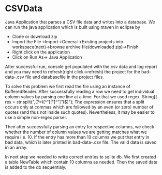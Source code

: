 # CSVData
Java Application that parses a CSV file data and writes into a database.
We can run the java application which is built using maven in eclipse by
- Clone or download zip
- Import the File->Import->General->Existing projects into workspace(next)->browse archive file(downloaded zip)->Finish
- Right click on the application 
- Click on Run As-> Java Application

After successful run, console get populated with the csv data and log report and you may need to refresh(right click->refresh) the project 
for the bad-data-<timestamp>.csv file and databasefile in the project files. 

To solve this problem we first read the file using an instance of BufferedReader. 
After successfully reading a row we need to get individual column values by parsing one line at a time. For that we used regex. 
String[] res = str.split(",(?=([^\"]|\"[^\"]*\")*$)");
The expression ensures that a split occurs only at commas which are followed by an even (or zero) number of quotes (and thus not inside such quotes).
Nevertheless, it may be easier to use a simple non-regex parser.

Then after successfully parsing an entry for respective columns, we check whether the number of column values we are getting matches what we require i.e. 10. 
If the entry has more than 10 columns we put that entry in bad data, which is later printed in bad-data-<timestamp>.csv file. The valid data is saved in an array. 

In next step we needed to write correct entries to sqlite db. 
We first created a table NewTable which contain 10 columns as needed. Then the saved data is added to the db sequentialy. 
